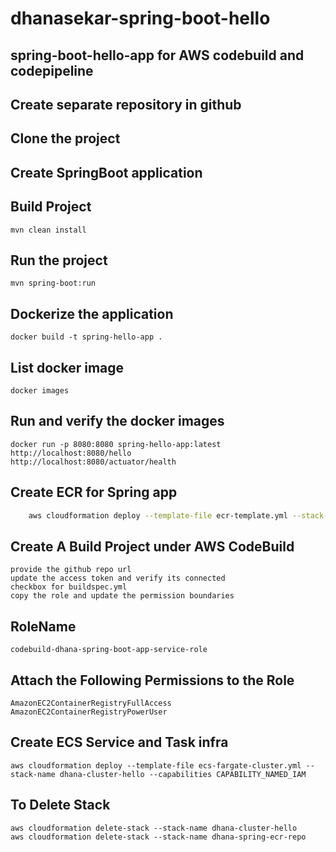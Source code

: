 # dhanasekar-spring-boot-hello

## spring-boot-hello-app for AWS codebuild and codepipeline

## Create separate repository in github

## Clone the project

## Create SpringBoot application

## Build Project

    mvn clean install

## Run the project

    mvn spring-boot:run

## Dockerize the application

    docker build -t spring-hello-app .

## List docker image

    docker images

## Run and verify the docker images

    docker run -p 8080:8080 spring-hello-app:latest
    http://localhost:8080/hello
    http://localhost:8080/actuator/health

## Create ECR for Spring app
```Bash
    aws cloudformation deploy --template-file ecr-template.yml --stack-name dhana-spring-ecr-repo 
```

## Create A Build Project under AWS CodeBuild

    provide the github repo url
    update the access token and verify its connected
    checkbox for buildspec.yml
    copy the role and update the permission boundaries

## RoleName

    codebuild-dhana-spring-boot-app-service-role

## Attach the Following Permissions to the Role

    AmazonEC2ContainerRegistryFullAccess
    AmazonEC2ContainerRegistryPowerUser

## Create ECS Service and Task infra

    aws cloudformation deploy --template-file ecs-fargate-cluster.yml --stack-name dhana-cluster-hello --capabilities CAPABILITY_NAMED_IAM 

## To Delete Stack

    aws cloudformation delete-stack --stack-name dhana-cluster-hello
    aws cloudformation delete-stack --stack-name dhana-spring-ecr-repo